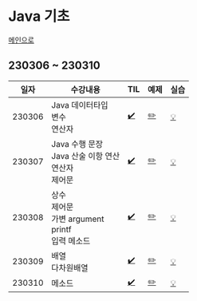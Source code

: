 # Java 기초
[메인으로](https://github.com/sylee990205/lsy_dktechin_study)
## 230306 ~ 230310
| 일자       | 수강내용       | TIL | 예제 | 실습
| -------- | --------------- | --- | ---- | --- |
| 230306 | Java 데이터타입<br>변수<br>연산자 | [:heavy_check_mark:](230306_Java_day1.md)| [:pencil2:](/eclipse-workspace/javaedu/src/day1/)  | [:bulb:](/eclipse-workspace/javaedu/src/day1/exercise/)
| 230307 | Java 수행 문장<br>Java 산술 이항 연산<br>연산자<br>제어문 | [:heavy_check_mark:](230307_Java_day2.md)| [:pencil2:](/eclipse-workspace/javaedu/src/day2/) | [:bulb:](/eclipse-workspace/javaedu/src/day2/exercise/)
| 230308 | 상수<br>제어문<br>가변 argument<br>printf<br>입력 메소드 |  [:heavy_check_mark:](230308_Java_day3.md)| [:pencil2:](/eclipse-workspace/javaedu/src/day3/) | [:bulb:](/eclipse-workspace/javaedu/src/day3/exercise/)
| 230309 | 배열<br>다차원배열 |  [:heavy_check_mark:](230309_Java_day4.md)| [:pencil2:](/eclipse-workspace/javaedu/src/day4/) | [:bulb:](/eclipse-workspace/javaedu/src/day4/exercise/)
| 230310 | 메소드 |  [:heavy_check_mark:](230306_Java_day5.md)| [:pencil2:](/eclipse-workspace/javaedu/src/day5/) | [:bulb:](/eclipse-workspace/javaedu/src/day5/exercise/)
